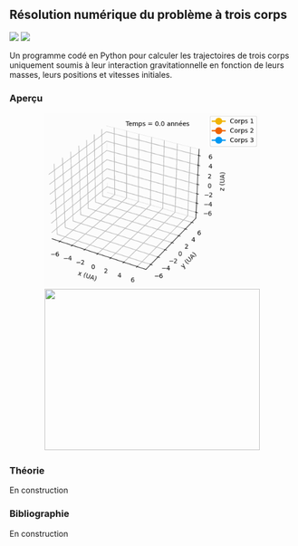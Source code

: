 ## Résolution numérique du problème à trois corps

![](https://img.shields.io/badge/Language-Python-blue.png) ![](https://img.shields.io/badge/Version-1.0-success.png)

Un programme codé en Python pour calculer les trajectoires de trois corps uniquement soumis à leur interaction gravitationnelle en fonction de leurs masses, leurs positions et vitesses initiales.

### Aperçu

<div align="center">

<img src="/resources/problème-à-trois-corps-général.gif" width="380" height="308"/> <img src="/resources/problème-à-trois-corps-restreint.gif" width="380" height="285"/>

</div>

### Théorie

En construction

### Bibliographie

En construction
